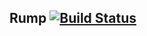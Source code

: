 ## Rump [![Build Status](https://travis-ci.org/bninja/ansible-rump.svg)](https://travis-ci.org/bninja/ansible-rump)

